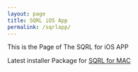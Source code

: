 ```yaml
---
layout: page
title: SQRL iOS App 
permalink: /sqrlapp/
---
```


This is the Page of The SQRL for iOS APP 

Latest installer Package for [SQRL for MAC](/sqrl.pkg "SQRL for MAC")
